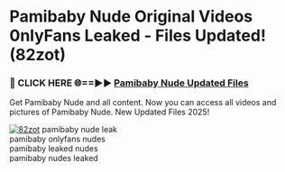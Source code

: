 # Pamibaby Nude Original Videos 0nlyFans Leaked - Files Updated! (82zot)

<h3>🔴 CLICK HERE 🌐==►► <a href="https://tinyurl.com/yrmya6cz" rel="nofollow">Pamibaby Nude Updated Files</a></h3>

Get Pamibaby Nude and all content. Now you can access all videos and pictures of Pamibaby Nude. New Updated Files 2025!

[![82zot](https://i.imgur.com/FMdXYCs.gif)](https://tinyurl.com/yrmya6cz)
pamibaby nude leak<br>
pamibaby onlyfans nudes<br>
pamibaby leaked nudes<br>
pamibaby nudes leaked